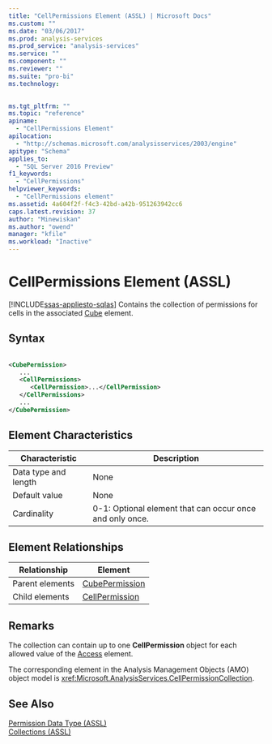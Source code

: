 ```yaml
---
title: "CellPermissions Element (ASSL) | Microsoft Docs"
ms.custom: ""
ms.date: "03/06/2017"
ms.prod: analysis-services
ms.prod_service: "analysis-services"
ms.service: ""
ms.component: ""
ms.reviewer: ""
ms.suite: "pro-bi"
ms.technology: 
  

ms.tgt_pltfrm: ""
ms.topic: "reference"
apiname: 
  - "CellPermissions Element"
apilocation: 
  - "http://schemas.microsoft.com/analysisservices/2003/engine"
apitype: "Schema"
applies_to: 
  - "SQL Server 2016 Preview"
f1_keywords: 
  - "CellPermissions"
helpviewer_keywords: 
  - "CellPermissions element"
ms.assetid: 4a604f2f-f4c3-42bd-a42b-951263942cc6
caps.latest.revision: 37
author: "Minewiskan"
ms.author: "owend"
manager: "kfile"
ms.workload: "Inactive"
---
```

# CellPermissions Element (ASSL)
[!INCLUDE[ssas-appliesto-sqlas](../../../includes/ssas-appliesto-sqlas.md)]
  Contains the collection of permissions for cells in the associated [Cube](../../../analysis-services/scripting/objects/cube-element-assl.md) element.  
  
## Syntax  
  
```xml  
  
<CubePermission>  
   ...  
   <CellPermissions>  
      <CellPermission>...</CellPermission>  
   </CellPermissions>  
   ...  
</CubePermission>  
```  
  
## Element Characteristics  
  
|Characteristic|Description|  
|--------------------|-----------------|  
|Data type and length|None|  
|Default value|None|  
|Cardinality|0-1: Optional element that can occur once and only once.|  
  
## Element Relationships  
  
|Relationship|Element|  
|------------------|-------------|  
|Parent elements|[CubePermission](../../../analysis-services/scripting/objects/cubepermission-element-assl.md)|  
|Child elements|[CellPermission](../../../analysis-services/scripting/objects/cellpermission-element-assl.md)|  
  
## Remarks  
 The collection can contain up to one **CellPermission** object for each allowed value of the [Access](../../../analysis-services/scripting/properties/access-element-assl.md) element.  
  
 The corresponding element in the Analysis Management Objects (AMO) object model is <xref:Microsoft.AnalysisServices.CellPermissionCollection>.  
  
## See Also  
 [Permission Data Type &#40;ASSL&#41;](../../../analysis-services/scripting/data-type/permission-data-type-assl.md)   
 [Collections &#40;ASSL&#41;](../../../analysis-services/scripting/collections/collections-assl.md)  
  
  
